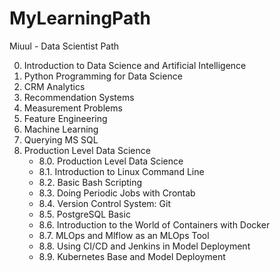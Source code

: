 # MyLearningPath
Miuul - Data Scientist Path

0. Introduction to Data Science and Artificial Intelligence
1. Python Programming for Data Science
2. CRM Analytics
3. Recommendation Systems
4. Measurement Problems
5. Feature Engineering
6. Machine Learning
7. Querying MS SQL
8. Production Level Data Science
   - 8.0. Production Level Data Science
   - 8.1. Introduction to Linux Command Line
   - 8.2. Basic Bash Scripting
   - 8.3. Doing Periodic Jobs with Crontab
   - 8.4. Version Control System: Git
   - 8.5. PostgreSQL Basic
   - 8.6. Introduction to the World of Containers with Docker
   - 8.7. MLOps and Mlflow as an MLOps Tool
   - 8.8. Using CI/CD and Jenkins in Model Deployment
   - 8.9. Kubernetes Base and Model Deployment
